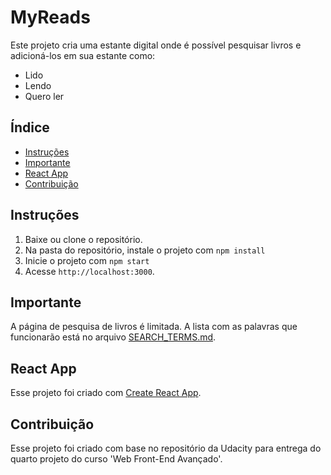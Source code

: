 # MyReads
Este projeto cria uma estante digital onde é possível pesquisar livros e adicioná-los em sua estante como:
* Lido
* Lendo
* Quero ler

## Índice
- [Instruções](#instrucoes)
- [Importante](#importante)
- [React App](#react-app)
- [Contribuição](#contribuicao)


## Instruções
1. Baixe ou clone o repositório.
2. Na pasta do repositório, instale o projeto com `npm install`
3. Inicie o projeto com `npm start`
4. Acesse `http://localhost:3000`.


## Importante
A página de pesquisa de livros é limitada. A lista com as palavras que funcionarão está no arquivo [SEARCH_TERMS.md](SEARCH_TERMS.md).

## React App
Esse projeto foi criado com [Create React App](https://github.com/facebookincubator/create-react-app).

## Contribuição
Esse projeto foi criado com base no repositório da Udacity para entrega do quarto projeto do curso 'Web Front-End Avançado'.